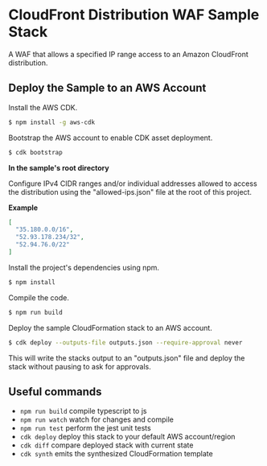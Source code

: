 # CloudFront Distribution WAF Sample Stack

A WAF that allows a specified IP range access to an Amazon CloudFront distribution.  

## Deploy the Sample to an AWS Account

Install the AWS CDK.
```bash
$ npm install -g aws-cdk
```

Bootstrap the AWS account to enable CDK asset deployment.
```bash
$ cdk bootstrap
```

**In the sample's root directory**

Configure IPv4 CIDR ranges and/or individual addresses allowed to access the distribution using the "allowed-ips.json" file at the root of this project.  

**Example**
```json
[
  "35.180.0.0/16",
  "52.93.178.234/32",
  "52.94.76.0/22"
]
```

Install the project's dependencies using npm.
```sh
$ npm install
```

Compile the code.
```sh
$ npm run build
```

Deploy the sample CloudFormation stack to an AWS account.
```sh
$ cdk deploy --outputs-file outputs.json --require-approval never
```
This will write the stacks output to an "outputs.json" file and deploy the stack without pausing to ask for approvals.

## Useful commands

 * `npm run build`   compile typescript to js
 * `npm run watch`   watch for changes and compile
 * `npm run test`    perform the jest unit tests
 * `cdk deploy`      deploy this stack to your default AWS account/region
 * `cdk diff`        compare deployed stack with current state
 * `cdk synth`       emits the synthesized CloudFormation template
